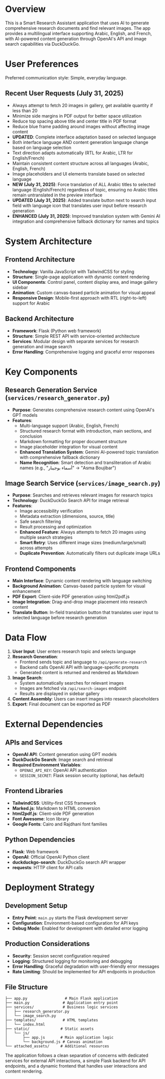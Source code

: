 # Overview

This is a Smart Research Assistant application that uses AI to generate comprehensive research documents and find relevant images. The app provides a multilingual interface supporting Arabic, English, and French, with AI-powered content generation through OpenAI's API and image search capabilities via DuckDuckGo.

# User Preferences

Preferred communication style: Simple, everyday language.

## Recent User Requests (July 31, 2025)
- Always attempt to fetch 20 images in gallery, get available quantity if less than 20
- Minimize side margins in PDF output for better space utilization  
- Reduce top spacing above title and center title in PDF format
- Reduce blue frame padding around images without affecting image content
- **UPDATED**: Complete interface adaptation based on selected language
- Both interface language AND content generation language change based on language selection
- Text direction adapts automatically (RTL for Arabic, LTR for English/French)
- Maintain consistent content structure across all languages (Arabic, English, French)
- Image placeholders and UI elements translate based on selected language
- **NEW (July 31, 2025)**: Force translation of ALL Arabic titles to selected language (English/French) regardless of topic, ensuring no Arabic titles remain untranslated in the preview interface
- **UPDATED (July 31, 2025)**: Added translate button next to search input field with language icon that translates user input before research generation
- **ENHANCED (July 31, 2025)**: Improved translation system with Gemini AI integration and comprehensive fallback dictionary for names and topics

# System Architecture

## Frontend Architecture
- **Technology**: Vanilla JavaScript with TailwindCSS for styling
- **Structure**: Single-page application with dynamic content rendering
- **UI Components**: Control panel, content display area, and image gallery sidebar
- **Animation**: Custom canvas-based particle animation for visual appeal
- **Responsive Design**: Mobile-first approach with RTL (right-to-left) support for Arabic

## Backend Architecture
- **Framework**: Flask (Python web framework)
- **Structure**: Simple REST API with service-oriented architecture
- **Services**: Modular design with separate services for research generation and image search
- **Error Handling**: Comprehensive logging and graceful error responses

# Key Components

## Research Generation Service (`services/research_generator.py`)
- **Purpose**: Generates comprehensive research content using OpenAI's GPT models
- **Features**: 
  - Multi-language support (Arabic, English, French)
  - Structured research format with introduction, main sections, and conclusion
  - Markdown formatting for proper document structure
  - Image placeholder integration for visual content
  - **Enhanced Translation System**: Gemini AI-powered topic translation with comprehensive fallback dictionary
  - **Name Recognition**: Smart detection and transliteration of Arabic names (e.g., "أسماء بوجيبار" → "Asma Boujibar")

## Image Search Service (`services/image_search.py`)
- **Purpose**: Searches and retrieves relevant images for research topics
- **Technology**: DuckDuckGo Search API for image retrieval
- **Features**:
  - Image accessibility verification
  - Metadata extraction (dimensions, source, title)
  - Safe search filtering
  - Result processing and optimization
  - **Enhanced Feature**: Always attempts to fetch 20 images using multiple search strategies
  - **Smart Retry**: Uses different image sizes (medium/large/small) across attempts
  - **Duplicate Prevention**: Automatically filters out duplicate image URLs

## Frontend Components
- **Main Interface**: Dynamic content rendering with language switching
- **Background Animation**: Canvas-based particle system for visual enhancement
- **PDF Export**: Client-side PDF generation using html2pdf.js
- **Image Integration**: Drag-and-drop image placement into research content
- **Translate Button**: In-field translation button that translates user input to selected language before research generation

# Data Flow

1. **User Input**: User enters research topic and selects language
2. **Research Generation**: 
   - Frontend sends topic and language to `/api/generate-research`
   - Backend calls OpenAI API with language-specific prompts
   - Generated content is returned and rendered as Markdown
3. **Image Search**:
   - System automatically searches for relevant images
   - Images are fetched via `/api/search-images` endpoint
   - Results are displayed in sidebar gallery
4. **Content Assembly**: Users can insert images into research placeholders
5. **Export**: Final document can be exported as PDF

# External Dependencies

## APIs and Services
- **OpenAI API**: Content generation using GPT models
- **DuckDuckGo Search**: Image search and retrieval
- **Required Environment Variables**:
  - `OPENAI_API_KEY`: OpenAI API authentication
  - `SESSION_SECRET`: Flask session security (optional, has default)

## Frontend Libraries
- **TailwindCSS**: Utility-first CSS framework
- **Marked.js**: Markdown to HTML conversion
- **html2pdf.js**: Client-side PDF generation
- **Font Awesome**: Icon library
- **Google Fonts**: Cairo and Rajdhani font families

## Python Dependencies
- **Flask**: Web framework
- **OpenAI**: Official OpenAI Python client
- **duckduckgo-search**: DuckDuckGo search API wrapper
- **requests**: HTTP client for API calls

# Deployment Strategy

## Development Setup
- **Entry Point**: `main.py` starts the Flask development server
- **Configuration**: Environment-based configuration for API keys
- **Debug Mode**: Enabled for development with detailed error logging

## Production Considerations
- **Security**: Session secret configuration required
- **Logging**: Structured logging for monitoring and debugging
- **Error Handling**: Graceful degradation with user-friendly error messages
- **Rate Limiting**: Should be implemented for API endpoints in production

## File Structure
```
├── app.py                 # Main Flask application
├── main.py               # Application entry point
├── services/             # Business logic services
│   ├── research_generator.py
│   └── image_search.py
├── templates/            # HTML templates
│   └── index.html
├── static/              # Static assets
│   └── js/
│       ├── app.js       # Main application logic
│       └── background.js # Canvas animation
└── attached_assets/     # Additional resources
```

The application follows a clean separation of concerns with dedicated services for external API interactions, a simple Flask backend for API endpoints, and a dynamic frontend that handles user interactions and content rendering.